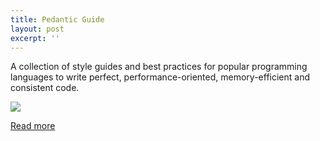 ```yaml
---
title: Pedantic Guide
layout: post
excerpt: ''
---
```


A collection of style guides and best practices for popular programming languages
to write perfect, performance-oriented, memory-efficient and consistent code.

![](https://res.cloudinary.com/dw9fem4ki/image/upload/v1418549469/pedantic_asnj0p.png)

[Read more](https://pedantic-python.readme.io)